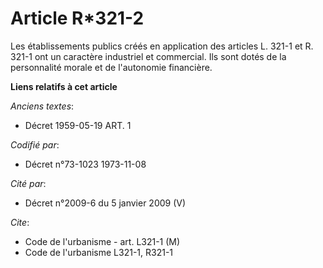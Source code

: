# Article R*321-2

Les établissements publics créés en application des articles L. 321-1 et R. 321-1 ont un caractère industriel et commercial.
Ils sont dotés de la personnalité morale et de l'autonomie financière.

**Liens relatifs à cet article**

_Anciens textes_:

  - Décret  1959-05-19 ART. 1

_Codifié par_:

  - Décret n°73-1023 1973-11-08

_Cité par_:

  - Décret n°2009-6 du 5 janvier 2009 (V)

_Cite_:

  - Code de l'urbanisme - art. L321-1 (M)
  - Code de l'urbanisme L321-1, R321-1
